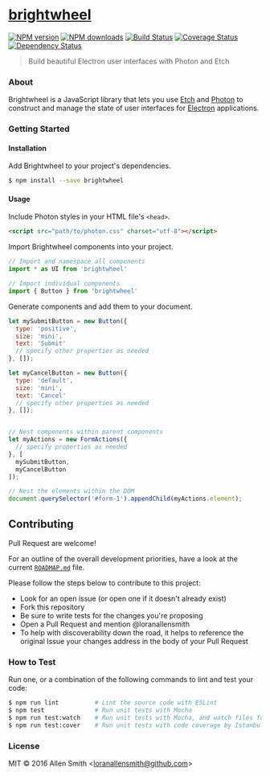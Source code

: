 # [brightwheel](https://github.com/loranallensmith/brightwheel)

[![NPM version](http://img.shields.io/npm/v/brightwheel.svg?style=flat-square)](https://www.npmjs.com/package/brightwheel)
[![NPM downloads](http://img.shields.io/npm/dm/brightwheel.svg?style=flat-square)](https://www.npmjs.com/package/brightwheel)
[![Build Status](http://img.shields.io/travis/loranallensmith/brightwheel/master.svg?style=flat-square)](https://travis-ci.org/loranallensmith/brightwheel)
[![Coverage Status](https://img.shields.io/coveralls/loranallensmith/brightwheel.svg?style=flat-square)](https://coveralls.io/loranallensmith/brightwheel)
[![Dependency Status](http://img.shields.io/david/loranallensmith/brightwheel.svg?style=flat-square)](https://david-dm.org/loranallensmith/brightwheel)

> Build beautiful Electron user interfaces with Photon and Etch

### About

Brightwheel is a JavaScript library that lets you use [Etch](https://github.com/atom/etch) and [Photon](http://photonkit.com/) to construct and manage the state of user interfaces for [Electron](https://electron.atom.io) applications.


### Getting Started

#### Installation

Add Brightwheel to your project's dependencies.
```sh
$ npm install --save brightwheel
```

#### Usage

Include Photon styles in your HTML file's `<head>`.
```html
<script src="path/to/photon.css" charset="utf-8"></script>
```

Import Brightwheel components into your project.
```javascript
// Import and namespace all components
import * as UI from 'brightwheel'

// Import individual components
import { Button } from 'brightwheel'

```

Generate components and add them to your document.
```javascript
let mySubmitButton = new Button({
  type: 'positive',
  size: 'mini',
  text: 'Submit'
  // specify other properties as needed
}, []);

let myCancelButton = new Button({
  type: 'default',
  size: 'mini',
  text: 'Cancel'
  // specify other properties as needed
}, []);


// Nest components within parent components
let myActions = new FormActions({
  // specify properties as needed
}, [
  mySubmitButton,
  myCancelButton
]);

// Nest the elements within the DOM
document.querySelector('#form-1').appendChild(myActions.element);

```

## Contributing

Pull Request are welcome!

For an outline of the overall development priorities, have a look at the current [`ROADMAP.md`](https://github.com/loranallensmith/brightwheel/blob/master/ROADMAP.md) file.

Please follow the steps below to contribute to this project:
- Look for an open issue (or open one if it doesn't already exist)
- Fork this repository
- Be sure to write tests for the changes you're proposing
- Open a Pull Request and mention @loranallensmith
- To help with discoverability down the road, it helps to reference the original Issue your changes address in the body of your Pull Request


### How to Test

Run one, or a combination of the following commands to lint and test your code:

```sh
$ npm run lint          # Lint the source code with ESLint
$ npm test              # Run unit tests with Mocha
$ npm run test:watch    # Run unit tests with Mocha, and watch files for changes
$ npm run test:cover    # Run unit tests with code coverage by Istanbul
```


### License

MIT © 2016 Allen Smith &lt;loranallensmith@github.com&gt;

